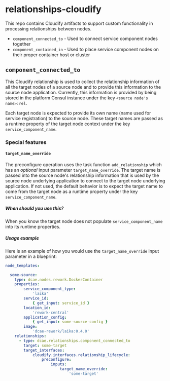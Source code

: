 # relationships-cloudify

This repo contains Cloudify artifacts to support custom functionality in processing relationships between nodes.

* `component_connected_to` - Used to connect service component nodes together
* `component_contained_in` - Used to place service component nodes on their proper container host or cluster

## `component_connected_to`

This Cloudify relationship is used to collect the relationship information of all the target nodes of a source node and to provide this information to the source node application.  Currently, this information is provided by being stored in the platform Consul instance under the key `<source node's name>:rel`.

Each target node is expected to provide its own name (name used for service registration) to the source node.  These target names are passed as a runtime property of the target node context under the key `service_component_name`.

### Special features

#### `target_name_override`

The preconfigure operation uses the task function `add_relationship` which has an *optional* input parameter `target_name_override`.  The target name is passed into the source node's relationship information that is used by the source node underlying application to connect to the target node underlying application.  If not used, the default behavior is to expect the target name to come from the target node as a runtime property under the key `service_component_name`.

##### When should you use this?

When you know the target node does not populate `service_component_name` into its runtime properties.

##### Usage example

Here is an example of how you would use the `target_name_override` input parameter in a blueprint:

```yaml
node_templates:

  some-source:
    type: dcae.nodes.rework.DockerContainer
    properties:
        service_component_type:
            'laika'
        service_id:
            { get_input: service_id }
        location_id:
            'rework-central'
        application_config:
            { get_input: some-source-config }
        image:
            'dcae-rework/laika:0.4.0'
    relationships:
      - type: dcae.relationships.component_connected_to
        target: some-target
        target_interfaces:
            cloudify.interfaces.relationship_lifecycle:
                preconfigure:
                    inputs:
                        target_name_override:
                            'some-target'
```

